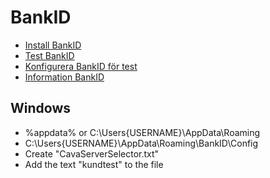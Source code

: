 # BankID

- [Install BankID](https://install.bankid.com/)
- [Test BankID](https://test.bankid.com/Desktop/)
- [Konfigurera BankID för test](https://demo.bankid.com/Konfigurera.aspx)
- [Information BankID](https://www.bankid.com/bankid-i-dina-tjanster/rp-info)

## Windows

- %appdata% or C:\Users\{USERNAME}\AppData\Roaming
- C:\Users\{USERNAME}\AppData\Roaming\BankID\Config
- Create "CavaServerSelector.txt"
- Add the text "kundtest" to the file